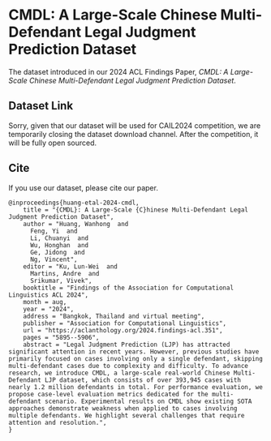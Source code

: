 # CMDL: A Large-Scale Chinese Multi-Defendant Legal Judgment Prediction Dataset
The dataset introduced in our 2024 ACL Findings Paper, _CMDL: A Large-Scale Chinese Multi-Defendant Legal Judgment Prediction Dataset_. 

## Dataset Link
<!-- You can download the dataset from the following link: 
[Download CMDL here]() -->

Sorry, given that our dataset will be used for CAIL2024 competition, we are temporarily closing the dataset download channel. After the competition, it will be fully open sourced.

## Cite
If you use our dataset, please cite our paper.
```
@inproceedings{huang-etal-2024-cmdl,
    title = "{CMDL}: A Large-Scale {C}hinese Multi-Defendant Legal Judgment Prediction Dataset",
    author = "Huang, Wanhong  and
      Feng, Yi  and
      Li, Chuanyi  and
      Wu, Honghan  and
      Ge, Jidong  and
      Ng, Vincent",
    editor = "Ku, Lun-Wei  and
      Martins, Andre  and
      Srikumar, Vivek",
    booktitle = "Findings of the Association for Computational Linguistics ACL 2024",
    month = aug,
    year = "2024",
    address = "Bangkok, Thailand and virtual meeting",
    publisher = "Association for Computational Linguistics",
    url = "https://aclanthology.org/2024.findings-acl.351",
    pages = "5895--5906",
    abstract = "Legal Judgment Prediction (LJP) has attracted significant attention in recent years. However, previous studies have primarily focused on cases involving only a single defendant, skipping multi-defendant cases due to complexity and difficulty. To advance research, we introduce CMDL, a large-scale real-world Chinese Multi-Defendant LJP dataset, which consists of over 393,945 cases with nearly 1.2 million defendants in total. For performance evaluation, we propose case-level evaluation metrics dedicated for the multi-defendant scenario. Experimental results on CMDL show existing SOTA approaches demonstrate weakness when applied to cases involving multiple defendants. We highlight several challenges that require attention and resolution.",
}
```